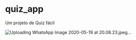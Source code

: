# quiz_app

Um projeto de Quiz fácil

![Uploading WhatsApp Image 2020-05-19 at 20.08.23.jpeg…]()     





